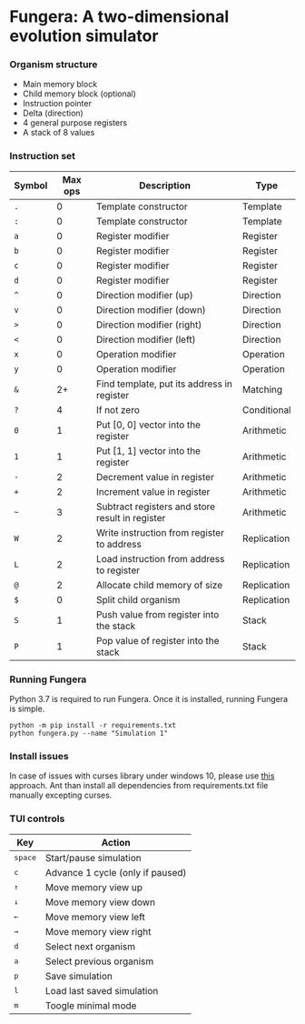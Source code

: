 # Fungera: A two-dimensional evolution simulator
### Organism structure
- Main memory block
- Child memory block (optional)
- Instruction pointer
- Delta (direction)
- 4 general purpose registers
- A stack of 8 values
### Instruction set
| Symbol | Max ops | Description                                     | Type        |
|--------|---------|-------------------------------------------------|-------------|
| `.`      | 0       | Template constructor                            | Template    |
| `:`      | 0       | Template constructor                            | Template    |
| `a`      | 0       | Register modifier                               | Register    |
| `b`      | 0       | Register modifier                               | Register    |
| `c`      | 0       | Register modifier                               | Register    |
| `d`      | 0       | Register modifier                               | Register    |
| `^`      | 0       | Direction modifier (up)                         | Direction   |
| `v`      | 0       | Direction modifier (down)                       | Direction   |
| `>`      | 0       | Direction modifier (right)                      | Direction   |
| `<`      | 0       | Direction modifier (left)                       | Direction   |
| `x`      | 0       | Operation modifier                              | Operation   |
| `y`      | 0       | Operation modifier                              | Operation   |
| `&`      | 2+      | Find template, put its address in register      | Matching    |
| `?`      | 4       | If not zero                                     | Conditional |
| `0`      | 1       | Put [0, 0] vector into the register             | Arithmetic  |
| `1`      | 1       | Put [1, 1] vector into the register             | Arithmetic  |
| `-`      | 2       | Decrement value in register                     | Arithmetic  |
| `+`      | 2       | Increment value in register                     | Arithmetic  |
| `~`      | 3       | Subtract registers and store result in register | Arithmetic  |
| `W`      | 2       | Write instruction from register to address      | Replication |
| `L`      | 2       | Load instruction from address to register       | Replication |
| `@`      | 2       | Allocate child memory of size                   | Replication |
| `$`      | 0       | Split child organism                            | Replication |
| `S`      | 1       | Push value from register into the stack         | Stack       |
| `P`      | 1       | Pop value of register into the stack            | Stack       |

### Running Fungera
Python 3.7 is required to run Fungera. Once it is installed, running Fungera is simple. 
```
python -m pip install -r requirements.txt
python fungera.py --name "Simulation 1"
```

### Install issues
In case of issues with curses library under windows 10, please use [this](https://stackoverflow.com/questions/32417379/what-is-needed-for-curses-in-python-3-4-on-windows7) approach. Ant than install all dependencies from requirements.txt file manually excepting curses.

### TUI controls
| Key                | Action                                              |
|--------------------|-----------------------------------------------------|
| <kbd>space</kbd>   | Start/pause simulation                              |
| <kbd>c</kbd>       | Advance 1 cycle (only if paused) |
| <kbd>&#8593;</kbd> | Move memory view up                                 |
| <kbd>&#8595;</kbd> | Move memory view down                               |
| <kbd>&#8592;</kbd> | Move memory view left                               |
| <kbd>&#8594;</kbd> | Move memory view right                              |
| <kbd>d</kbd>       | Select next organism                                |
| <kbd>a</kbd>       | Select previous organism                            |
| <kbd>p</kbd>       | Save simulation                                     |
| <kbd>l</kbd>       | Load last saved simulation                          |
| <kbd>m</kbd>       | Toogle minimal mode                                 |
